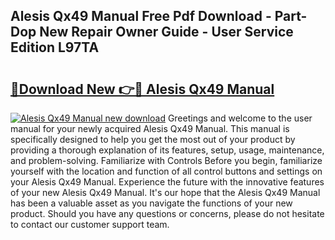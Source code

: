 ## Alesis Qx49 Manual Free Pdf Download - Part-Dop New Repair Owner Guide - User Service Edition L97TA

# <h2><a href="http://bc29319.oget.top/?id=Alesis+Qx49+Manual">🔗Download New 👉🔴 Alesis Qx49 Manual</a></h2>

[![Alesis Qx49 Manual new download](https://i.imgur.com/5g1atiW.png)](http://bc29319.oget.top/?id=Alesis+Qx49+Manual)
Greetings and welcome to the user manual for your newly acquired Alesis Qx49 Manual. This manual is specifically designed to help you get the most out of your product by providing a thorough explanation of its features, setup, usage, maintenance, and problem-solving. Familiarize with Controls Before you begin, familiarize yourself with the location and function of all control buttons and settings on your Alesis Qx49 Manual. Experience the future with the innovative features of your new Alesis Qx49 Manual. It's our hope that the Alesis Qx49 Manual has been a valuable asset as you navigate the functions of your new product. Should you have any questions or concerns, please do not hesitate to contact our customer support team.
